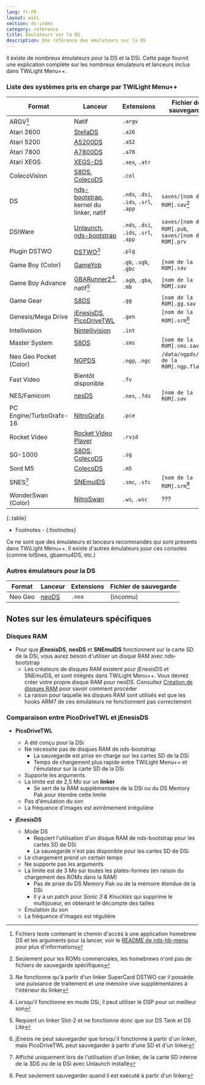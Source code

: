 ```yaml
---
lang: fr-FR
layout: wiki
section: ds-index
category: reference
title: Émulateurs sur la DS
description: Une référence des émulateurs sur la DS
---
```


Il existe de nombreux émulateurs pour la DS et la DSi. Cette page fournit une explication complète sur les nombreux émulateurs et lanceurs inclus dans TWiLight Menu++.

### Liste des systèmes pris en charge par TWiLight Menu++

| Format                  | Lanceur                                         | Extensions                             | Fichier de sauvegarde                                    |
| ----------------------- | ----------------------------------------------- | -------------------------------------- | -------------------------------------------------------- |
| ARGV[^1]                | Natif                                           | `.argv`                                |                                                          |
| Atari 2600              | [StellaDS][stellads]                            | `.a26`                                 |                                                          |
| Atari 5200              | [A5200DS][a5200ds]                              | `.a52`                                 |                                                          |
| Atari 7800              | [A7800DS][a7800ds]                              | `.a78`                                 |                                                          |
| Atari XEGS              | [XEGS-DS][xegs-ds]                              | `.xex`, `.atr`                         |                                                          |
| ColecoVision            | [S8DS][s8ds], [ColecoDS][colecods]              | `.col`                                 |                                                          |
| DS                      | [nds-bootstrap][ndsbs], kernel du linker, natif | `.nds`, `.dsi`, `.ids`, `.srl`, `.app` | `saves/[nom de la ROM].sav`[^2]                          |
| DSiWare                 | [Unlaunch][unlaunch], [nds-bootstrap][ndsbs]    | `.nds`, `.dsi`, `.ids`, `.srl`, `.app` | `saves/[nom de la ROM].pub`, `saves/[nom de la ROM].prv` |
| Plugin DSTWO            | [DSTWO][dstwo][^3]                              | `.plg`                                 |                                                          |
| Game Boy (Color)        | [GameYob][gameyob]                              | `.gb`, `.sgb`, `.gbc`                  | `[nom de la ROM].sav`                                    |
| Game Boy Advance        | [GBARunner2][gbarunner2][^4], natif[^5]         | `.agb`, `.gba`, `.mb`                  | `[nom de la ROM].sav`                                    |
| Game Gear               | [S8DS][s8ds]                                    | `.gg`                                  | `[nom de la ROM].gg.sav`                                 |
| Genesis/Mega Drive      | [jEnesisDS][jenesis], [PicoDriveTWL][pdtwl]     | `.gen`                                 | `[nom de la ROM].srm`[^6]                                |
| Intellivision           | [Nintellivision][nintellivision]                | `.int`                                 |                                                          |
| Master System           | [S8DS][s8ds]                                    | `.sms`                                 | `[nom de la ROM].sms.sav`                                |
| Neo Geo Pocket (Color)  | [NGPDS][ngpds]                                  | `.ngp`, `.ngc`                         | `/data/ngpds/[nom de la ROM].ngp.fla`                    |
| Fast Video              | Bientôt disponible                              | `.fv`                                  |                                                          |
| NES/Famicom             | [nesDS][nesds]                                  | `.nes`, `.fds`                         | `[nom de la ROM].sav`                                    |
| PC Engine/TurboGrafx-16 | [NitroGrafx][nitrografx]                        | `.pce`                                 |                                                          |
| Rocket Video            | [Rocket Video Player][rvidplayer]               | `.rvid`                                |                                                          |
| SG-1000                 | [S8DS][s8ds], [ColecoDS][colecods]              | `.sg`                                  |                                                          |
| Sord M5                 | [ColecoDS][colecods]                            | `.m5`                                  |                                                          |
| SNES[^7]                | [SNEmulDS][snemulds]                            | `.smc`, `.sfc`                         | `[nom de la ROM].srm`[^8]                                |
| WonderSwan (Color)      | [NitroSwan][nitroswan]                          | `.ws`, `.wsc`                          | ???                                                      |
{:.table}

- Footnotes -
{:footnotes}

Ce ne sont que des émulateurs et lanceurs recommandés qui sont présents dans TWiLight Menu++. Il existe d'autres émulateurs pour ces consoles (comme lolSnes, gbaemu4DS, etc.)

### Autres émulateurs pour la DS

| Format  | Lanceur        | Extensions | Fichier de sauvegarde |
| ------- | -------------- | ---------- | --------------------- |
| Neo Geo | [neoDS][neods] | `.neo`     | (inconnu)             |

## Notes sur les émulateurs spécifiques
### Disques RAM
- Pour que **jEnesisDS**, **neoDS** et **SNEmulDS** fonctionnent sur la carte SD de la DSi, vous aurez besoin d'utiliser un disque RAM avec nds-bootstrap
   - Les créateurs de disques RAM existent pour jEnesisDS et SNEmulDS, et sont intégrés dans TWiLight Menu++. Vous devrez créer votre propre disque RAM pour neoDS. Consultez [Création de disques RAM](../twilightmenu/creating-ram-disks) pour savoir comment procéder
   - La raison pour laquelle les disques RAM sont utilisés est que les hooks ARM7 de ces émulateurs ne fonctionnent pas correctement

### Comparaison entre PicoDriveTWL et jEnesisDS
- **PicoDriveTWL**
   - A été conçu pour la DSi
   - Ne nécessite pas de disques RAM de nds-bootstrap
      - La sauvegarde est prise en charge sur les cartes SD de la DSi
      - Temps de chargement plus rapide entre TWiLight Menu++ et l'émulateur sur la carte SD de la DSi
   - Supporte les arguments
   - La limite est de 2,5 Mo sur un **linker**
      - Se sert de la RAM supplémentaire de la DSi ou du DS Memory Pak pour étendre cette limite
   - Pas d'émulation du son
   - La fréquence d'images est extrêmement irrégulière

- **jEnesisDS**
   - Mode DS
      - Requiert l'utilisation d'un disque RAM de nds-bootstrap pour les cartes SD de DSi
      - La sauvegarde n'est pas disponible pour les cartes SD de DSi
   - Le chargement prend un certain temps
   - Ne supporte pas les arguments
   - La limite est de 3 Mo sur toutes les plates-formes (en raison du chargement des ROMs dans la RAM)
      - Pas de prise du DS Memory Pak ou de la mémoire étendue de la DSi
      - Il y a un patch pour *Sonic 3 & Knuckles* qui supprime le multijoueur, en obtenant le décompte des tailles
   - Émulation du son
   - La fréquence d'images est régulière


<!-- Links for tables -->
[^1]: Fichiers texte contenant le chemin d'accès à une application homebrew DS et les arguments pour la lancer, voir le [README de nds-hb-menu](https://github.com/devkitPro/nds-hb-menu#passing-arguments) pour plus d'informations
[^2]: Seulement pour les ROMs commerciales, les homebrews n'ont pas de fichiers de sauvegarde spécifiques
[^3]: Ne fonctionne qu'à partir d'un linker SuperCard DSTWO car il possède une puissance de traitement et une mémoire vive supplémentaires à l'intérieur du linker
[^4]: Lorsqu'il fonctionne en mode DSi, il peut utiliser le DSP pour un meilleur son
[^5]: Requiert un linker Slot-2 et ne fonctionne donc que sur DS Tank et DS Lite
[^6]: jEnesis ne peut sauvegarder que lorsqu'il fonctionne à partir d'un linker, mais PicoDriveTWL peut sauvegarder à partir d'une SD et d'un linker
[^7]: Affiché uniquement lors de l'utilisation d'un linker, de la carte SD interne de la 3DS ou de la DSi avec Unlaunch installé
[^8]: Peut seulement sauvegarder quand il est exécuté à partir d'un linker

[a5200ds]: https://github.com/wavemotion-dave/A5200DS
[a7800ds]: https://github.com/wavemotion-dave/A7800DS
[colecods]: https://github.com/wavemotion-dave/ColecoDS
[dstwo]: http://eng.supercard.sc
[gameyob]: https://github.com/Drenn1/GameYob
[gbarunner2]: https://github.com/Gericom/GBARunner2
[jenesis]: https://www.gamebrew.org/wiki/JEnesisDS
[ndsbs]: https://github.com/DS-Homebrew/nds-bootstrap
[nesds]: https://github.com/DS-Homebrew/NesDS
[ngpds]: https://github.com/FluBBaOfWard/NGPDS
[nitrografx]: https://www.gamebrew.org/wiki/NitroGrafx
[nitroswan]: https://github.com/FluBBaOfWard/NitroSwan
[pdtwl]: https://github.com/DS-Homebrew/PicoDriveTWL
[rvidplayer]: https://gbatemp.net/threads/539163
[s8ds]: https://github.com/FluBBaOfWard/S8DS
[snemulds]: https://www.gamebrew.org/wiki/SNEmulDS
[stellads]: https://github.com/wavemotion-dave/StellaDS
[unlaunch]: https://problemkaputt.de/unlaunch.htm
[xegs-ds]: https://github.com/wavemotion-dave/XEGS-DS
[neods]: https://www.gamebrew.org/wiki/NeoDS
[nintellivision]: https://github.com/wavemotion-dave/NINTV-DS
